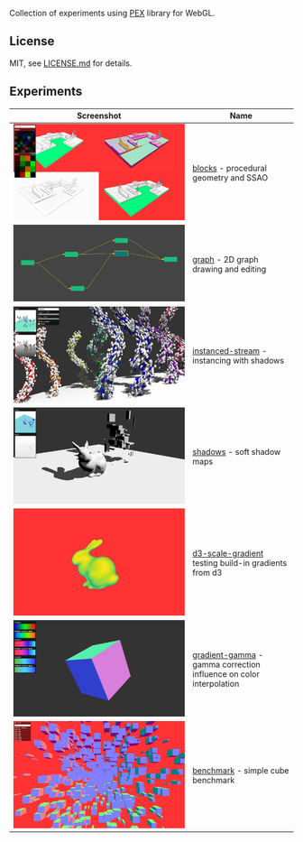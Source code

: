Collection of experiments using [PEX](http://pex.gl) library for WebGL.

## License

MIT, see [LICENSE.md](http://github.com/vorg/pex-experiments/blob/master/LICENSE.md) for details.


## Experiments

| Screenshot  | Name |
| ------------- | ------------- |
| [![](blocks/screenshot.jpg)](/blocks)| [blocks](/blocks) - procedural geometry and SSAO |
| [![](graph/screenshot.png)](/graph)| [graph](/graph) - 2D graph drawing and editing |
| [![](instanced-stream/screenshot.jpg)](/instanced-stream)| [instanced-stream](/instanced-stream) - instancing with shadows |
| [![](shadows/screenshot.jpg)](/shadows)| [shadows](/shadows) - soft shadow maps|
| [![](d3-scale-gradient/screenshot.jpg)](/d3-scale-gradient)| [d3-scale-gradient](/d3-scale-gradient) testing build-in gradients from d3|
| [![](gradient-gamma/screenshot.jpg)](/gradient-gamma)| [gradient-gamma](/gradient-gamma) - gamma correction influence on color interpolation|
| [![](benchmark/screenshot.jpg)](/benchmark)| [benchmark](/benchmark) - simple cube benchmark|
